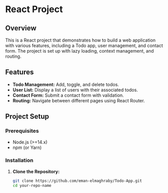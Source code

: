 # React Project

## Overview

This is a React project that demonstrates how to build a web application with various features, including a Todo app, user management, and contact form. The project is set up with lazy loading, context management, and routing.

## Features

- **Todo Management:** Add, toggle, and delete todos.
- **User List:** Display a list of users with their associated todos.
- **Contact Form:** Submit a contact form with validation.
- **Routing:** Navigate between different pages using React Router.

## Project Setup

### Prerequisites

- Node.js (>=14.x)
- npm (or Yarn)

### Installation

1. **Clone the Repository:**

   ```sh
   git clone https://github.com/eman-elmaghraby/Todo-App.git
   cd your-repo-name
